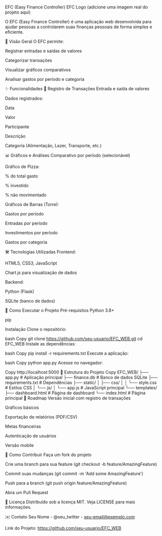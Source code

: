 EFC (Easy Finance Controller)
EFC Logo (adicione uma imagem real do projeto aqui)

O EFC (Easy Finance Controller) é uma aplicação web desenvolvida para ajudar pessoas a controlarem suas finanças pessoais de forma simples e eficiente.

📌 Visão Geral
O EFC permite:

Registrar entradas e saídas de valores

Categorizar transações

Visualizar gráficos comparativos

Analisar gastos por período e categoria

✨ Funcionalidades
📝 Registro de Transações
Entrada e saída de valores

Dados registrados:

Data

Valor

Participante

Descrição

Categoria (Alimentação, Lazer, Transporte, etc.)

📊 Gráficos e Análises
Comparativo por período (selecionável)

Gráfico de Pizza:

% do total gasto

% investido

% não movimentado

Gráficos de Barras (Torre):

Gastos por período

Entradas por período

Investimentos por período

Gastos por categoria

🛠 Tecnologias Utilizadas
Frontend:

HTML5, CSS3, JavaScript

Chart.js para visualização de dados

Backend:

Python (Flask)

SQLite (banco de dados)

🚀 Como Executar o Projeto
Pré-requisitos
Python 3.8+

pip

Instalação
Clone o repositório:

bash
Copy
git clone https://github.com/seu-usuario/EFC_WEB.git
cd EFC_WEB
Instale as dependências:

bash
Copy
pip install -r requirements.txt
Execute a aplicação:

bash
Copy
python app.py
Acesse no navegador:

Copy
http://localhost:5000
📂 Estrutura do Projeto
Copy
EFC_WEB/
├── app.py                # Aplicação principal
├── finance.db            # Banco de dados SQLite
├── requirements.txt      # Dependências
├── static/
│   ├── css/
│   │   └── style.css     # Estilos CSS
│   └── js/
│       └── app.js        # JavaScript principal
└── templates/
    ├── dashboard.html    # Página de dashboard
    └── index.html        # Página principal
📝 Roadmap
Versão inicial com registro de transações

Gráficos básicos

Exportação de relatórios (PDF/CSV)

Metas financeiras

Autenticação de usuários

Versão mobile

🤝 Como Contribuir
Faça um fork do projeto

Crie uma branch para sua feature (git checkout -b feature/AmazingFeature)

Commit suas mudanças (git commit -m 'Add some AmazingFeature')

Push para a branch (git push origin feature/AmazingFeature)

Abra um Pull Request

📄 Licença
Distribuído sob a licença MIT. Veja LICENSE para mais informações.

✉️ Contato
Seu Nome - @seu_twitter - seu-email@exemplo.com

Link do Projeto: https://github.com/seu-usuario/EFC_WEB
